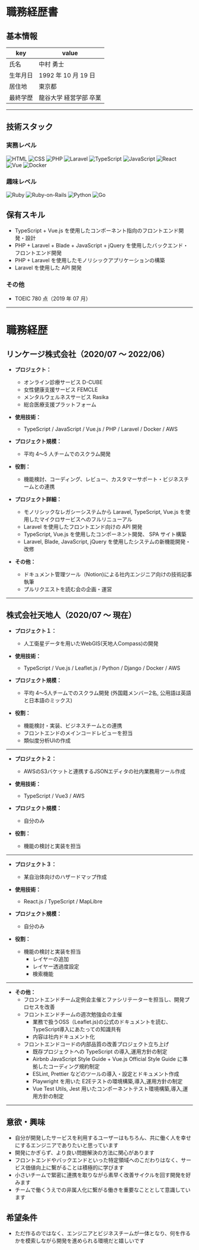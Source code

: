 # 職務経歴書

## 基本情報

|key|value|
|---|---|
|氏名|中村 勇士|
|生年月日|1992 年 10 月 19 日|
|居住地|東京都|
|最終学歴|龍谷大学 経営学部 卒業|

---

## 技術スタック

### 実務レベル
<p>

  <img alt="HTML" src="https://img.shields.io/badge/-HTML5-333.svg?logo=html5&style=flat">
  <img alt="CSS" src="https://img.shields.io/badge/-CSS3-1572B6.svg?logo=css3&style=flat">  
  <img alt="PHP" src="https://img.shields.io/badge/PHP-ccc.svg?logo=php&style=flat">
  <img alt="Laravel" src="https://img.shields.io/badge/-Laravel-E74430.svg?logo=laravel&style=plastic">
  <img alt="TypeScript" src="https://img.shields.io/badge/-TypeScript-007ACC?style=flat-square&logo=typescript&logoColor=white" />
  <img alt="JavaScript" src="https://img.shields.io/badge/-JavaScript-F7DF1E?style=flat-square&logo=JavaScript&logoColor=white" />
    <img alt="React" src="https://img.shields.io/badge/-React-45b8d8?style=flat-square&logo=react&logoColor=white" />
  <img alt="Vue" src="https://img.shields.io/badge/-Vue.js-4FC08D?style=flat-square&logo=Vue.js&logoColor=white" />
  <img alt="Docker" src="https://img.shields.io/badge/-Docker-46a2f1?style=flat-square&logo=docker&logoColor=white" />
  

  
  
</p>

### 趣味レベル
<p>
  <img alt="Ruby" src="https://img.shields.io/badge/-Ruby-CC342D?style=flat-square&logo=Ruby&logoColor=white" />
  <img alt="Ruby-on-Rails" src="https://img.shields.io/badge/-Rails-CC0000?style=flat-square&logo=Ruby-on-Rails&logoColor=white" />
  <img alt="Python" src="https://img.shields.io/badge/-Python-3776AB?style=flat-square&logo=Python&logoColor=white" />
    <img alt="Go" src="https://img.shields.io/badge/-Go-76E1FE.svg?logo=go&style=plastic">
  
<!--   <img alt="GraphQL" src="https://img.shields.io/badge/-GraphQL-E10098?style=flat-square&logo=graphql&logoColor=white" /> -->
<!--   <img alt="Apollo" src="https://img.shields.io/badge/-Apollo%20GraphQL-311C87?style=flat-square&logo=apollo-graphql&logoColor=white" /> -->
</p>

## 保有スキル
- TypeScript + Vue.js を使用したコンポーネント指向のフロントエンド開発・設計
- PHP + Laravel + Blade + JavaScript + jQuery を使用したバックエンド・フロントエンド開発
- PHP + Laravel を使用したモノリシックアプリケーションの構築
- Laravel を使用した API 開発

### その他
- TOEIC 780 点（2019 年 07 月）

---

# 職務経歴

## リンケージ株式会社（2020/07 〜 2022/06）

- **プロジェクト：**
  - オンライン診療サービス D-CUBE
  - 女性健康支援サービス FEMCLE
  - メンタルウェルネスサービス Rasika
  - 総合医療支援プラットフォーム

- **使用技術：**
  - TypeScript / JavaScript / Vue.js / PHP / Laravel / Docker / AWS

- **プロジェクト規模：**
    - 平均 4〜5 人チームでのスクラム開発
- **役割：**
    - 機能検討、コーディング、レビュー、カスタマーサポート・ビジネスチームとの連携
- **プロジェクト詳細：**
    - モノリシックなレガシーシステムから Laravel, TypeScript, Vue.js を使用したマイクロサービスへのフルリニューアル 
    - Laravel を使用したフロントエンド向けの API 開発
    - TypeScript, Vue.js を使用したコンポーネント開発、 SPA サイト構築
    - Laravel, Blade, JavaScript, jQuery を使用したシステムの新機能開発・改修

- **その他：**
    - ドキュメント管理ツール（Notion)による社内エンジニア向けの技術記事執筆
    - プルリクエストを読む会の企画・運営
---

## 株式会社天地人（2020/07 〜 現在） 

- **プロジェクト１：**
  - 人工衛星データを用いたWebGIS(天地人Compass)の開発

- **使用技術：**
  - TypeScript / Vue.js / Leaflet.js / Python / Django / Docker / AWS

- **プロジェクト規模：**
    - 平均 4〜5人チームでのスクラム開発 (外国籍メンバー2名, 公用語は英語と日本語のミックス)
- **役割：**
    - 機能検討・実装、ビジネスチームとの連携
    - フロントエンドのメインコードレビューを担当
    - 類似度分析UIの作成

--- 

- **プロジェクト２：**
  - AWSのS3バケットと連携するJSONエディタの社内業務用ツール作成
- **使用技術：**
  - TypeScript / Vue3 / AWS

- **プロジェクト規模：**
    - 自分のみ
- **役割：**
    - 機能の検討と実装を担当

--- 

- **プロジェクト３：**
  - 某自治体向けのハザードマップ作成

- **使用技術：**
  - React.js / TypeScript / MapLibre

- **プロジェクト規模：**
    - 自分のみ
- **役割：**
    - 機能の検討と実装を担当
      - レイヤーの追加
      - レイヤー透過度設定
      - 検索機能
--- 

- **その他：**
    - フロントエンドチーム定例会主催とファシリテーターを担当し、開発プロセスを改善
    - フロントエンドチームの週次勉強会の主催
      -  業務で扱うOSS（Leaflet.js)の公式のドキュメントを読む、TypeScript導入にあたっての知識共有
      -  内容は社内ドキュメント化
    - フロントエンドコードの内部品質の改善プロジェクト立ち上げ 
      - 既存プロジェクトへの TypeScript の導入,運用方針の制定
      - Airbnb JavaScript Style Guide + Vue.js Official Style Guide に準拠したコーディング規約制定
      - ESLint, Prettier などのツールの導入・設定とドキュメント作成
      - Playwright を用いた E2Eテストの環境構築,導入,運用方針の制定
      - Vue Test Utils, Jest 用いたコンポーネントテスト環境構築,導入,運用方針の制定
      
<!--     - 社内LT -->

<!-- ---  -->
<!-- ### 個人開発活動
#### リポジトリ

#### StoryBook による React + TypeScript 共通コンポーネント管理
- リポジトリURL
https://github.com/twinstwins/study/tree/master/javascript/react/storybook

- デプロイURL
https://www.chromatic.com/library?appId=6252bd13824590003a9de81e&branch=master


#### React + TypeScript + Nginx + Golang + MySQL を使用した TODOアプリケーション
- リポジトリURL
https://github.com/twinstwins/study/tree/master/project/golang_react_todo_app


#### 汎用学習用リポジトリ
- リポジトリURL
https://github.com/twinstwins/study
 -->

---

## 意欲・興味
- 自分が開発したサービスを利用するユーザーはもちろん、共に働く人を幸せにするエンジニアでありたいと思っています
- 開発にかぎらず、より良い問題解決の方法に関心があります
- フロントエンドやバックエンドといった特定領域へのこだわりはなく、サービス価値向上に繋がることは積極的に学びます
- 小さいチームで緊密に連携を取りながら素早く改善サイクルを回す開発を好みます
- チームで働くうえでの非属人化に繋がる働きを重要なこととして意識しています

## 希望条件
- ただ作るのではなく、エンジニアとビジネスチームが一体となり、何を作るかを模索しながら開発を進められる環境だと嬉しいです

